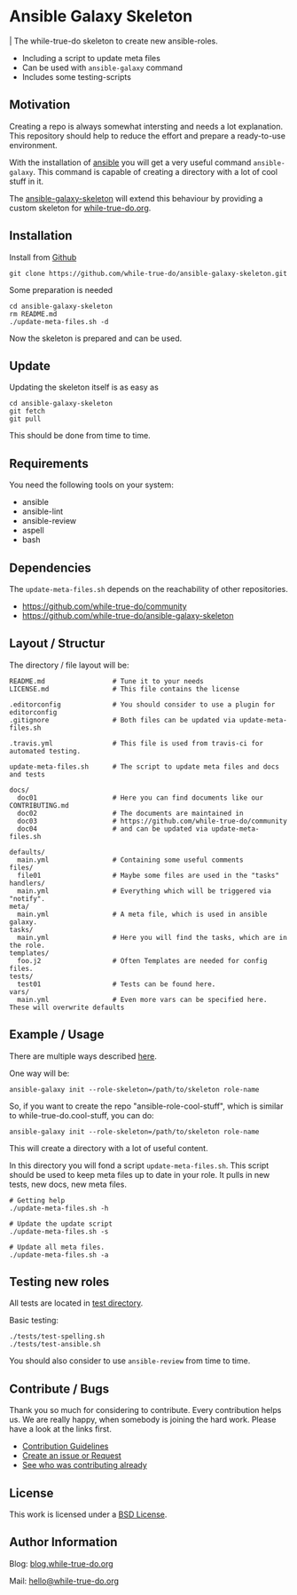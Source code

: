 # Ansible Galaxy Skeleton
| The while-true-do skeleton to create new ansible-roles. 

-  Including a script to update meta files
-  Can be used with `ansible-galaxy` command
-  Includes some testing-scripts

## Motivation

Creating a repo is always somewhat intersting and needs a lot explanation. This repository should help to reduce the effort and prepare a ready-to-use environment.

With the installation of [ansible](https://www.ansible.com/) you will get a very useful command `ansible-galaxy`. This command is capable of creating a directory with a lot of cool stuff in it. 

The [ansible-galaxy-skeleton](https://github.com/while-true-do/ansible-galaxy-skeleton/) will extend this behaviour by providing a custom skeleton for [while-true-do.org](https://while-true-do.org).

## Installation

Install from [Github](https://github.com/while-true-do/ansible-galaxy-skeleton/)

```
git clone https://github.com/while-true-do/ansible-galaxy-skeleton.git

```

Some preparation is needed

```
cd ansible-galaxy-skeleton
rm README.md
./update-meta-files.sh -d
```

Now the skeleton is prepared and can be used. 

## Update

Updating the skeleton itself is as easy as

```
cd ansible-galaxy-skeleton
git fetch
git pull
```

This should be done from time to time.

## Requirements

You need the following tools on your system:

- ansible
- ansible-lint
- ansible-review
- aspell
- bash

## Dependencies

The `update-meta-files.sh` depends on the reachability of other repositories.

-   <https://github.com/while-true-do/community>
-   <https://github.com/while-true-do/ansible-galaxy-skeleton>

## Layout / Structur

The directory / file layout will be:

```
README.md                 # Tune it to your needs
LICENSE.md                # This file contains the license

.editorconfig             # You should consider to use a plugin for editorconfig
.gitignore                # Both files can be updated via update-meta-files.sh

.travis.yml               # This file is used from travis-ci for automated testing.

update-meta-files.sh      # The script to update meta files and docs and tests

docs/
  doc01                   # Here you can find documents like our CONTRIBUTING.md
  doc02                   # The documents are maintained in
  doc03                   # https://github.com/while-true-do/community
  doc04                   # and can be updated via update-meta-files.sh

defaults/
  main.yml                # Containing some useful comments
files/
  file01                  # Maybe some files are used in the "tasks"
handlers/
  main.yml                # Everything which will be triggered via "notify".
meta/
  main.yml                # A meta file, which is used in ansible galaxy.
tasks/
  main.yml                # Here you will find the tasks, which are in the role.
templates/
  foo.j2                  # Often Templates are needed for config files.
tests/
  test01                  # Tests can be found here.
vars/
  main.yml                # Even more vars can be specified here. These will overwrite defaults
```

## Example / Usage

There are multiple ways described [here](http://docs.ansible.com/ansible/latest/galaxy.html#using-a-custom-role-skeleton).

One way will be:

```
ansible-galaxy init --role-skeleton=/path/to/skeleton role-name
```

So, if you want to create the repo "ansible-role-cool-stuff", which is similar to while-true-do.cool-stuff, you can do:

```
ansible-galaxy init --role-skeleton=/path/to/skeleton role-name
```

This will create a directory with a lot of useful content.

In this directory you will fond a script `update-meta-files.sh`.
This script should be used to keep meta files up to date in your role.
It pulls in new tests, new docs, new meta files.

```
# Getting help
./update-meta-files.sh -h

# Update the update script
./update-meta-files.sh -s

# Update all meta files.
./update-meta-files.sh -a
```

## Testing new roles

All tests are located in [test directory](./tests/).

Basic testing:

```
./tests/test-spelling.sh
./tests/test-ansible.sh
```

You should also consider to use `ansible-review` from time to time.

## Contribute / Bugs

Thank you so much for considering to contribute. Every contribution helps us.
We are really happy, when somebody is joining the hard work. Please have a look 
at the links first.

-   [Contribution Guidelines](./docs/CONTRIBUTING.md)
-   [Create an issue or Request](https://github.com/while-true-do/ansible-galaxy-skeleton/issues)
-   [See who was contributing already](https://github.com/while-true-do/ansible-galaxy-skeleton/graphs/contributors)

## License

This work is licensed under a [BSD License](https://opensource.org/licenses/BSD-3-Clause).

## Author Information

Blog: [blog.while-true-do.org](https://blog.while-true-do.org)

Mail: [hello@while-true-do.org](mailto:hello@while-true-do.org)
